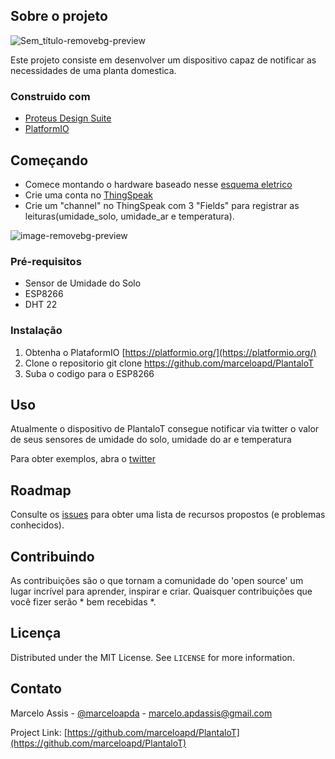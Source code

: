 ## Sobre o projeto

![Sem_título-removebg-preview](https://user-images.githubusercontent.com/71731452/111224894-d263c880-85bd-11eb-939b-ff83d24d79ed.png)

Este projeto consiste em desenvolver um dispositivo capaz de notificar as necessidades de uma planta domestica.

### Construido com

* [Proteus Design Suite](https://www.labcenter.com/)
* [PlatformIO](https://platformio.org/)


## Começando

* Comece montando o hardware baseado nesse [esquema eletrico](https://user-images.githubusercontent.com/71731452/111225844-0db2c700-85bf-11eb-83d9-2f78065c2d21.jpg) 
* Crie uma conta no [ThingSpeak](https://thingspeak.com/)
* Crie um "channel" no ThingSpeak com 3 "Fields" para registrar as leituras(umidade_solo, umidade_ar e temperatura).

![image-removebg-preview](https://user-images.githubusercontent.com/71731452/111229156-2ec9e680-85c4-11eb-8604-ee393cfd939e.png)

### Pré-requisitos

* Sensor de Umidade do Solo
* ESP8266
* DHT 22

### Instalação

1. Obtenha o PlataformIO [https://platformio.org/](https://platformio.org/)
2. Clone o repositorio git clone https://github.com/marceloapd/PlantaloT
4. Suba o codigo para o ESP8266
   

## Uso

Atualmente o dispositivo de PlantaloT consegue notificar via twitter o valor de seus sensores de umidade do solo, umidade do ar e temperatura

Para obter exemplos, abra o [twitter](https://twitter.com/do_planta)


## Roadmap

Consulte os [issues](https://github.com/othneildrew/Best-README-Template/issues) para obter uma lista de recursos propostos (e problemas conhecidos).



## Contribuindo

As contribuições são o que tornam a comunidade do 'open source' um lugar incrível para aprender, inspirar e criar. Quaisquer contribuições que você fizer serão * bem recebidas *.

## Licença

Distributed under the MIT License. See `LICENSE` for more information.



## Contato

Marcelo Assis - [@marceloapda](https://twitter.com/marceloapda) - marcelo.apdassis@gmail.com

Project Link: [https://github.com/marceloapd/PlantaloT](https://github.com/marceloapd/PlantaloT)

